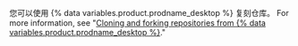 您可以使用 {% data variables.product.prodname_desktop %} 复刻仓库。 For more information, see "[Cloning and forking repositories from {% data variables.product.prodname_desktop %}](/desktop/contributing-to-projects/cloning-and-forking-repositories-from-github-desktop)."
